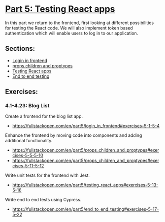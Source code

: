 # [Part 5: Testing React apps](https://fullstackopen.com/en/part5)
In this part we return to the frontend, first looking at different possibilities for testing the React code. We will also implement token based authentication which will enable users to log in to our application.

## Sections:
* [Login in frontend](https://fullstackopen.com/en/part5/login_in_frontend)
* [props.children and proptypes](https://fullstackopen.com/en/part5/props_children_and_proptypes)
* [Testing React apps](https://fullstackopen.com/en/part5/testing_react_apps)
* [End to end testing](https://fullstackopen.com/en/part5/end_to_end_testing)

## Exercises:
### **4.1-4.23: Blog List**
Create a frontend for the blog list app.
* https://fullstackopen.com/en/part5/login_in_frontend#exercises-5-1-5-4

Enhance the frontend by moving code into components and adding additional functionality.
* https://fullstackopen.com/en/part5/props_children_and_proptypes#exercises-5-5-5-10
* https://fullstackopen.com/en/part5/props_children_and_proptypes#exercises-5-11-5-12

Write unit tests for the frontend with Jest.
* https://fullstackopen.com/en/part5/testing_react_apps#exercises-5-13-5-16

Write end to end tests using Cypress.
* https://fullstackopen.com/en/part5/end_to_end_testing#exercises-5-17-5-22